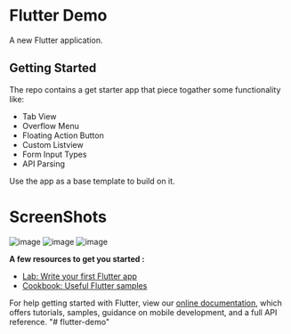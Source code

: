 # Flutter Demo

A new Flutter application.

## Getting Started
The repo contains a  get starter app that piece togather some functionality like:

* Tab View
* Overflow Menu
* Floating Action Button
* Custom Listview
* Form Input Types
* API Parsing

Use the app as a base template to build on it.

# ScreenShots
![image](https://drive.google.com/uc?export=view&id=14bvsncPtyZrZMBjTQXhR8mf9LsoOAjuY)
![image](https://drive.google.com/uc?export=view&id=1bw-jx111uKVQxxtd3li_DDAHhEKu8EKq)
![image](https://drive.google.com/uc?export=view&id=1m1sUSJH0NbHpqn1SI9IE8rNYKFZ-Z_45)

**A few resources to get you started :**

- [Lab: Write your first Flutter app](https://flutter.dev/docs/get-started/codelab)
- [Cookbook: Useful Flutter samples](https://flutter.dev/docs/cookbook)

For help getting started with Flutter, view our
[online documentation](https://flutter.dev/docs), which offers tutorials,
samples, guidance on mobile development, and a full API reference.
"# flutter-demo" 
